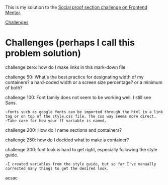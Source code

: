 
This is my solution to the [Social proof section challenge on Frontend Mentor](https://www.frontendmentor.io/challenges/social-proof-section-6e0qTv_bA).


[Challenges](#challenges)


# Challenges (perhaps I call this problem solution)

challenge zero: how do I make links in this mark-down file. 

challenge 50: What's the best practice for designating width of my containers? a hard-coded width or a screen size percentage? or a minimum of both? 

challenge 100: Font family does not seem to be working well. I still see Sans. 

    ~fonts such as google fonts can be imported through the html in a link tag or on top of the style.css file. The css way seems more direct.
    ~Take care for how your ff variable is named. 

challenge 200: How do I name sections and containers?

challenge 250: how do I decided what to make a container? 

challenge 300: font look is hard to get right, especially following the style guide. 

    ~I created variables from the style guide, but so far I've manually corrected many things to get the desired look. 










acsac